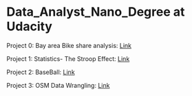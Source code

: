 # Data_Analyst_Nano_Degree at Udacity

Project 0: Bay area Bike share analysis: [Link](https://github.com/vemulamanoharr/Data_Analyst_Nano_Degree/blob/master/P0-Bay_Area_Bike_Share_Analysis/dandp0-bikeshareanalysis/Bay_Area_Bike_Share_Analysis.ipynb)

Project 1: Statistics- The Stroop Effect: [Link](https://github.com/vemulamanoharr/Data_Analyst_Nano_Degree/blob/master/P1-The_Stroop_Effect/Project%201.ipynb)

Project 2: BaseBall: [Link](https://github.com/vemulamanoharr/Data_Analyst_Nano_Degree/blob/master/P2-Base_Ball_Data_Analysis/Base_Ball_Data_Analysis.ipynb)

Project 3: OSM Data Wrangling: [Link](https://github.com/vemulamanoharr/Data_Analyst_Nano_Degree/blob/master/P3-Open_Street_Map_Data_Wrangling-Python_MongoDB/Houton_OSM_Data_Wrangling.ipynb) 
